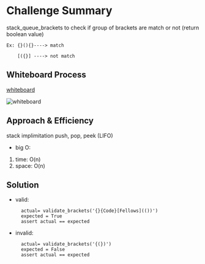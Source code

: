 # Challenge Summary
stack_queue_brackets to check if group of brackets are match or not (return boolean value)

    Ex: {}(){}----> match

        [({}] ----> not match

## Whiteboard Process

[whiteboard](https://wbd.ms/share/v2/aHR0cHM6Ly93aGl0ZWJvYXJkLm1pY3Jvc29mdC5jb20vYXBpL3YxLjAvd2hpdGVib2FyZHMvcmVkZWVtLzliNDVkMDQwZTMzNTQyNzhhOGM0M2Y1MTE0Zjg3NTgzX2M3MTQyNTMxLWRkNjgtNGE2Zi1iMDM2LTAzOWVjNTJkNmJkMV9kZWE5ZmE2NS0zNGJlLTQ5OGUtODA3NS01ZGFlODZhMjNhMjE=)

![whiteboard]()
## Approach & Efficiency
stack implimitation push, pop, peek (LIFO)

- big O:
1. time: O(n)
2. space: O(n)

## Solution

- valid: 

        actual= validate_brackets('{}{Code}[Fellows](())')
        expected = True
        assert actual == expected

- invalid: 

        actual= validate_brackets('{(})')
        expected = False
        assert actual == expected
